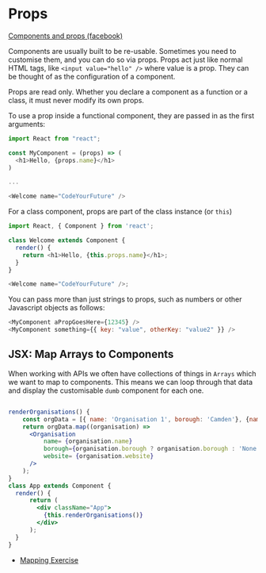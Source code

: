 # Props
[Components and props (facebook)](https://reactjs.org/docs/components-and-props.html)

Components are usually built to be re-usable.
Sometimes you need to customise them, and you can do so via props.
Props act just like normal HTML tags, like `<input value="hello" />` where value is a prop.
They can be thought of as the configuration of a component.

Props are read only. Whether you declare a component as a function or a class, it must never modify its own props.

To use a prop inside a functional component, they are passed in as the first arguments:

```javascript
import React from "react";

const MyComponent = (props) => (
  <h1>Hello, {props.name}</h1>
)

...

<Welcome name="CodeYourFuture" />
```

For a class component, props are part of the class instance (or `this`)

```javascript
import React, { Component } from 'react';

class Welcome extends Component {
  render() {
    return <h1>Hello, {this.props.name}</h1>;
  }
}

<Welcome name="CodeYourFuture" />;
```

You can pass more than just strings to props, such as numbers or other Javascript objects as follows:

```javascript
<MyComponent aPropGoesHere={12345} />
<MyComponent something={{ key: "value", otherKey: "value2" }} />
```

JSX: Map Arrays to Components
---
When working with APIs we often have collections of things in `Arrays` which we want to map to components. This means we can loop through that data and display the customisable `dumb` component for each one.

```jsx

renderOrganisations() {
    const orgData = [{ name: 'Organisation 1', borough: 'Camden'}, {name: 'Organisation 2'}];
    return orgData.map((organisation) =>
      <Organisation
          name= {organisation.name}
          borough={organisation.borough ? organisation.borough : 'None'}
          website= {organisation.website}
      />
    );
}
class App extends Component {
  render() {
      return (
        <div className="App">
          {this.renderOrganisations()}
        </div>
      );
  }
}

```

- [Mapping Exercise](https://codepen.io/kabaros/pen/BpLzzE?editors=0010#0)

